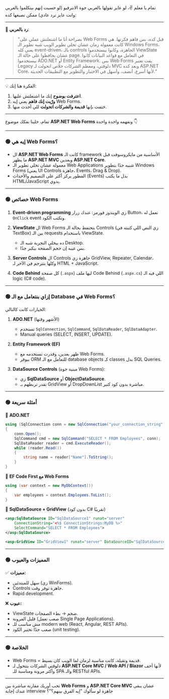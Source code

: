 تمام يا معلم ✌️، لو عايز تقولها بالعربي جوة الانترفيو (لو حسيت إنهم بيتكلموا بالعربي وانت عايز ترد عادي) ممكن تصيغها كده:

---

🔹 **رد بالعربي**:

> "بصراحة أنا ما اشتغلتش عملي على Web Forms قبل كده، بس فاهم فكرتها. هي كانت معمولة زمان عشان تخلي تطوير الويب شبه تطوير الـ Windows Forms، يعني كله event-driven، بالـ controls الجاهزة، وكانوا بيستخدموا ViewState عشان يحافظوا على حالة الـ page.
> في التعامل مع قواعد البيانات كانوا بيستخدموا ADO.NET أو Entity Framework.
> بس Web Forms بقت تعتبر Legacy دلوقتي، ومعظم الشركات خلاص اتحولت لـ MVC وبعد كده ASP.NET Core، لأنها أسرع، أنضف، وأسهل في الاختبار والتطوير مع التطبيقات الحديثة."

---

💡 الفكرة هنا إنك:

1. **اعترفت بوضوح** إنك ما اشتغلتش عليها.
2. **ورّيت إنك فاهم** يعني إيه Web Forms.
3. ختمت بإنها **قديمة والشركات اتحولت** للي أحدث منها.
---
تمام، خلينا نفكك موضوع **ASP.NET Web Forms** ونفهمه واحدة واحدة 👇

---

### 🟢 إيه هي Web Forms؟

* ال **ASP.NET Web Forms** كانت الـ framework الأساسية من مايكروسوفت قبل ما يظهر **ASP.NET MVC** وبعدين **ASP.NET Core**.
* معمولة عشان تخلي تطوير الـ Web Applications شبيه جدًا بتطوير Windows Forms (يعني UI Controls جاهزة، Events، Drag & Drop).
* المطور يركز أكتر على التصميم والأحداث (Events) بدل ما يكتب HTML/JavaScript يدوي.

---

### 🟢 خصائص Web Forms

1. **Event-driven programming**
   زي الويندوز فورمز: عندك زرار Button، تعمل له `OnClick` event وتكتب الكود.

2. **ViewState**
   ال Web Forms بتحتفظ بحالة الـ Controls (زي النص اللي كتبته في TextBox) بين الـ requests باستخدام ViewState.

   * ده بيخلي التجربة شبه الـ Desktop.
   * بس عيبه إن حجم الصفحة بيكبر جدًا.

3. **Server Controls**
   ال Controls جاهزة زي GridView, Repeater, Calendar، وكلها بتترجم في الآخر لـ HTML + JavaScript.

4. **Code Behind**
   كل صفحة (`.aspx`) ليها ملف Code Behind (`.aspx.cs`) اللي فيه الـ logic (C# code).

---

### 🟢 إزاي بنتعامل مع الـ Database في Web Forms؟

الخيارات كانت كالتالي:

1. **ADO.NET** (الأشهر وقتها)

   * تستخدم `SqlConnection`, `SqlCommand`, `SqlDataReader`, `SqlDataAdapter`.
   * Manual queries (SELECT, INSERT, UPDATE).

2. **Entity Framework (EF)**

   * ظهر بعدين، وقدرت تستخدمه مع Web Forms.
   * بيوفر ORM للتعامل مع الـ database objects كـ classes بدل SQL Queries.

3. **DataSource Controls** (مبنية جوة Web Forms):

   * زي **SqlDataSource** أو **ObjectDataSource**.
   * تقدر تربطهم بـ GridView أو DropDownList مباشرة بدون كود كتير.

---

### 🟢 أمثلة سريعة

🔹 **ADO.NET**

```csharp
using (SqlConnection conn = new SqlConnection("your_connection_string"))
{
    conn.Open();
    SqlCommand cmd = new SqlCommand("SELECT * FROM Employees", conn);
    SqlDataReader reader = cmd.ExecuteReader();
    while (reader.Read())
    {
        string name = reader["Name"].ToString();
    }
}
```

🔹 **EF Code First مع Web Forms**

```csharp
using (var context = new MyDbContext())
{
    var employees = context.Employees.ToList();
}
```

🔹 **SqlDataSource + GridView** (بدون كود C# تقريبًا)

```xml
<asp:SqlDataSource ID="SqlDataSource1" runat="server"
    ConnectionString="<%$ ConnectionStrings:MyDB %>"
    SelectCommand="SELECT * FROM Employees">
</asp:SqlDataSource>

<asp:GridView ID="GridView1" runat="server" DataSourceID="SqlDataSource1"></asp:GridView>
```

---

### 🟢 المميزات والعيوب

✅ **مميزات:**

* سهل للمبتدئين (زي WinForms).
* Controls جاهزة توفر وقت.
* Rapid development.

❌ **عيوب:**

* ViewState ضخم → بطء الصفحات.
* قليل المرونة (صعب تعمل Single Page Applications).
* مش مناسب للـ modern web (React, Angular, REST APIs).
* صعب جدًا تختبر الكود (unit testing).

---

### 🟢 الخلاصة

* Web Forms = قديمة وتقيلة، كانت مناسبة لزمان لما الويب كان بسيط.
* دلوقتي الشركات بتتحول لـ **ASP.NET Core MVC / Web API / Blazor** لأنها أخف وأكتر مرونة ومناسبة للـ SPA والـ RESTful APIs.

---

تحب أوريك مقارنة مباشرة بين **Web Forms** و **ASP.NET Core MVC** عشان يبقى عندك إجابة interview جاهزة لو سألوك "إيه الفرق بينهم؟"؟
